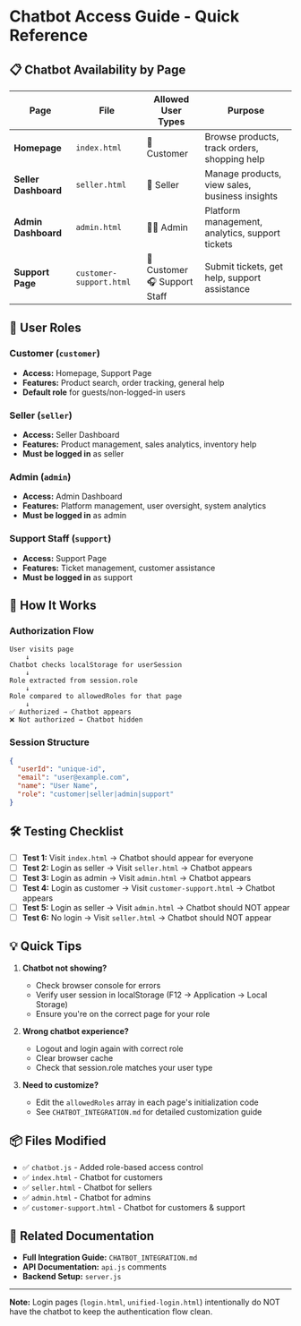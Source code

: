 # Chatbot Access Guide - Quick Reference

## 📋 Chatbot Availability by Page

| Page | File | Allowed User Types | Purpose |
|------|------|-------------------|---------|
| **Homepage** | `index.html` | 👤 Customer | Browse products, track orders, shopping help |
| **Seller Dashboard** | `seller.html` | 🏪 Seller | Manage products, view sales, business insights |
| **Admin Dashboard** | `admin.html` | 👨‍💼 Admin | Platform management, analytics, support tickets |
| **Support Page** | `customer-support.html` | 👤 Customer<br>🎧 Support Staff | Submit tickets, get help, support assistance |

## 🔐 User Roles

### Customer (`customer`)
- **Access:** Homepage, Support Page
- **Features:** Product search, order tracking, general help
- **Default role** for guests/non-logged-in users

### Seller (`seller`)
- **Access:** Seller Dashboard
- **Features:** Product management, sales analytics, inventory help
- **Must be logged in** as seller

### Admin (`admin`)
- **Access:** Admin Dashboard
- **Features:** Platform management, user oversight, system analytics
- **Must be logged in** as admin

### Support Staff (`support`)
- **Access:** Support Page
- **Features:** Ticket management, customer assistance
- **Must be logged in** as support

## 🚀 How It Works

### Authorization Flow
```
User visits page
    ↓
Chatbot checks localStorage for userSession
    ↓
Role extracted from session.role
    ↓
Role compared to allowedRoles for that page
    ↓
✅ Authorized → Chatbot appears
❌ Not authorized → Chatbot hidden
```

### Session Structure
```json
{
  "userId": "unique-id",
  "email": "user@example.com",
  "name": "User Name",
  "role": "customer|seller|admin|support"
}
```

## 🛠️ Testing Checklist

- [ ] **Test 1:** Visit `index.html` → Chatbot should appear for everyone
- [ ] **Test 2:** Login as seller → Visit `seller.html` → Chatbot appears
- [ ] **Test 3:** Login as admin → Visit `admin.html` → Chatbot appears
- [ ] **Test 4:** Login as customer → Visit `customer-support.html` → Chatbot appears
- [ ] **Test 5:** Login as seller → Visit `admin.html` → Chatbot should NOT appear
- [ ] **Test 6:** No login → Visit `seller.html` → Chatbot should NOT appear

## 💡 Quick Tips

1. **Chatbot not showing?**
   - Check browser console for errors
   - Verify user session in localStorage (F12 → Application → Local Storage)
   - Ensure you're on the correct page for your role

2. **Wrong chatbot experience?**
   - Logout and login again with correct role
   - Clear browser cache
   - Check that session.role matches your user type

3. **Need to customize?**
   - Edit the `allowedRoles` array in each page's initialization code
   - See `CHATBOT_INTEGRATION.md` for detailed customization guide

## 📦 Files Modified

- ✅ `chatbot.js` - Added role-based access control
- ✅ `index.html` - Chatbot for customers
- ✅ `seller.html` - Chatbot for sellers
- ✅ `admin.html` - Chatbot for admins
- ✅ `customer-support.html` - Chatbot for customers & support

## 🔗 Related Documentation

- **Full Integration Guide:** `CHATBOT_INTEGRATION.md`
- **API Documentation:** `api.js` comments
- **Backend Setup:** `server.js`

---

**Note:** Login pages (`login.html`, `unified-login.html`) intentionally do NOT have the chatbot to keep the authentication flow clean.
